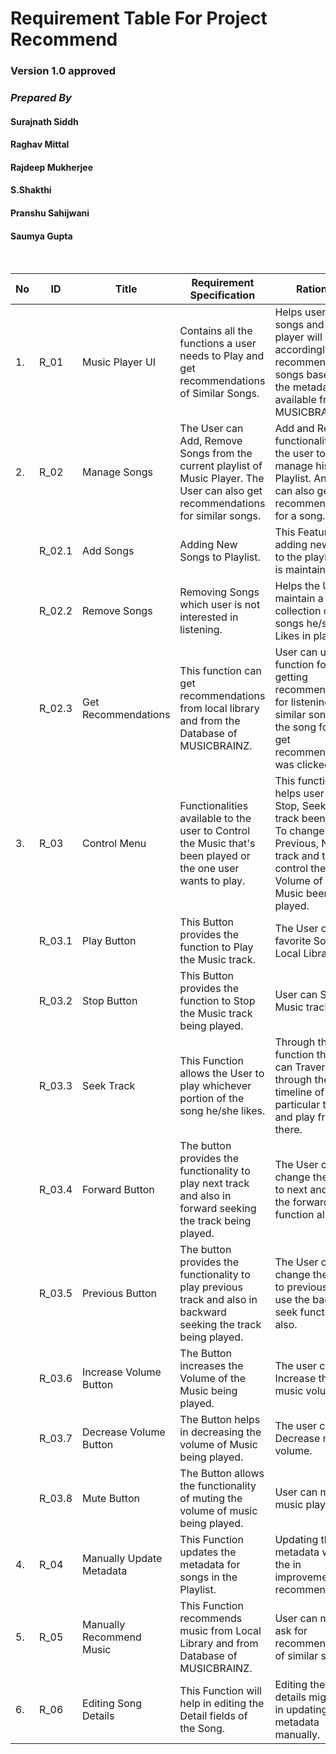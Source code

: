 # **Requirement Table For Project Recommend**
### Version 1.0 approved
### **_Prepared By_**
#### Surajnath Siddh  
#### Raghav Mittal  
#### Rajdeep Mukherjee
#### S.Shakthi
#### Pranshu Sahijwani
#### Saumya Gupta  
<br>

|No | ID | Title | Requirement Specification | Rationale |
|---|---|---|---|---|
| 1. | R_01 | Music Player UI | Contains all the functions a user needs to Play and get recommendations of Similar Songs. | Helps user to play songs and the player will accordingly recommend songs based on the metadata available from MUSICBRAINZ. |
| 2. | R_02 | Manage Songs | The User can Add, Remove Songs from the current playlist of Music Player. The User can also get recommendations for similar songs. | Add and Remove functionality helps the user to easily manage his Songs Playlist. And user can also get recommendations for a song. |
|   | R_02.1 | Add Songs  | Adding New Songs to Playlist. | This Feature helps adding new songs to the playlist user is maintaining. |
|   | R_02.2 | Remove Songs | Removing Songs which user is not interested in listening. | Helps the User to maintain a collection of songs he/she Likes in playlist. |
|   | R_02.3 | Get Recommendations | This function can get recommendations from local library and from the Database of MUSICBRAINZ.| User can use this function for getting recommendations for listening to similar songs as the song for which get recommendations was clicked. |
| 3. | R_03 | Control Menu | Functionalities available to the user to Control the Music that's been played or the one user wants to play. | This functionality helps user to Play, Stop, Seek the track been played. To change it to Previous, Next track and to control the Volume of the Music been played.|
|   | R_03.1 | Play Button | This Button provides the function to Play the Music track. | The User can Play favorite Song from Local Library. |
|   | R_03.2 | Stop Button | This Button provides the function to Stop the Music track being played. | User can Stop the Music track at will. |
|   | R_03.3 | Seek Track | This Function allows the User to play whichever portion of the song he/she likes. | Through this function the user can Traverse through the timeline of a particular track and play from there. |
|   | R_03.4 | Forward Button | The button provides the functionality to play next track and also in forward seeking the track being played. | The User can change the track to next and use the forward seek function also. |
|   | R_03.5 | Previous Button | The button provides the functionality to play previous track and also in backward seeking the track being played. | The User can change the track to previous and use the backward seek function also. |
|   | R_03.6 | Increase Volume Button | The Button increases the Volume of the Music being played. | The user can Increase the music volume. |
|   | R_03.7 | Decrease Volume Button | The Button helps in decreasing the volume of Music being played. | The user can Decrease music volume. |
|   | R_03.8 | Mute Button | The Button allows the functionality of muting the volume of music being played. | User can mute the music player. |
| 4. | R_04 | Manually Update Metadata | This Function updates the metadata for songs in the Playlist. | Updating the metadata will help the in improvement of recommendations. |
| 5. | R_05 | Manually Recommend Music | This Function recommends music from Local Library and from Database of MUSICBRAINZ. | User can manually ask for recommendations of similar songs. |
| 6. | R_06 | Editing Song Details | This Function will help in editing the Detail fields of the Song. | Editing the song details might help in updating the metadata manually. |
